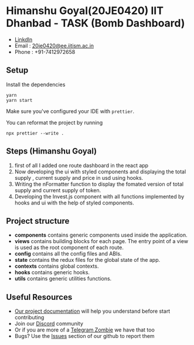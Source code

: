 # Himanshu Goyal(20JE0420) IIT Dhanbad - TASK (Bomb Dashboard)
- [LinkdIn](https://www.linkedin.com/in/himanshu-goyal-a971941bb/) 
- Email : 20je0420@ee.iitism.ac.in 
- Phone : +91-7412972658

## Setup

Install the dependencies

```shell
yarn
yarn start
```

Make sure you've configured your IDE with `prettier`.

You can reformat the project by running

```shell
npx prettier --write .
```

## Steps (Himanshu Goyal)
1. first of all I added one route dashboard in the react app
2. Now developing the ui with styled components and displaying the total supply , current supply and price in usd using hooks.
3. Writing the nFormatter function to display the fomated version of total supply and current supply of token.
4. Developing the Invest.js component with all functions implemented by hooks and ui with the help of styled components.

## Project structure

- **components** contains generic components used inside the application.
- **views** contains building blocks for each page. The entry point of a view is used as the root component of each route.
- **config** contains all the config files and ABIs.
- **state** contains the redux files for the global state of the app.
- **contexts** contains global contexts.
- **hooks** contains generic hooks.
- **utils** contains generic utilities functions.

## Useful Resources
- [Our project documentation](https://docs.bomb.money/) will help you understand before start contributing
- Join our [Discord](https://discord.bomb.money) community
- Or if you are more of a [Telegram Zombie](https://t.me/bombmoneybsc) we have that too
- Bugs? Use the [Issues](https://github.com/bombmoney/bomb-frontend/issues) section of our github to report them
